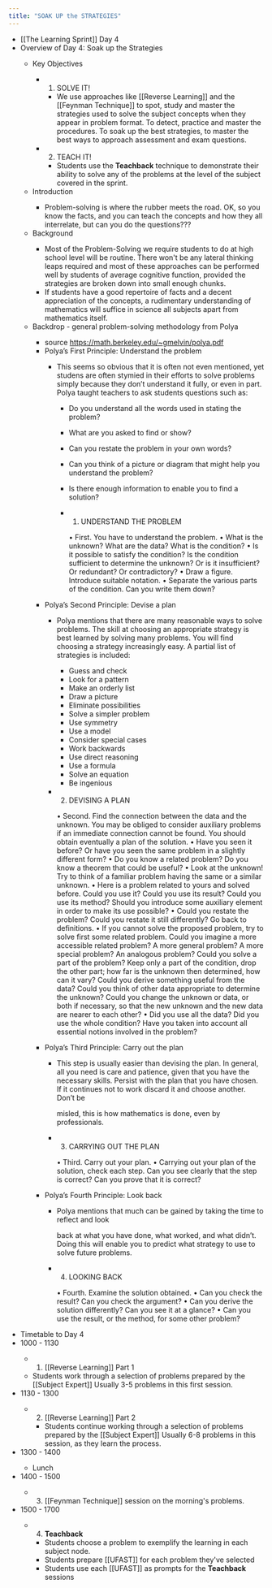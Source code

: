 ```yaml
---
title: "SOAK UP the STRATEGIES"
---
```


- [[The Learning Sprint]] Day 4<span id='TbQsWXm3C'/>
- Overview of Day 4: Soak up the Strategies<span id='Jvt3F4kwf'/>
    - Key Objectives<span id='epGxiubBr'/>
        - 1. SOLVE IT!<span id='2_CWf6SCv'/>
            - We use approaches like [[Reverse Learning]] and the [[Feynman Technique]] to spot, study and master the strategies used to solve the subject concepts when they appear in problem format. To detect, practice and master the procedures. To soak up the best strategies, to master the best ways to approach assessment and exam questions.<span id='gumkji8r5'/>
        - 2. TEACH IT!<span id='JCTfjTVOj'/>
            - Students use the **Teachback** technique to demonstrate their ability to solve any of the problems at the level of the subject covered in the sprint.<span id='D7zVggYDx'/>
    - Introduction<span id='48v7Xdf-4'/>
        - Problem-solving is where the rubber meets the road. OK, so you know the facts, and you can teach the concepts and how they all interrelate, but can you do the questions???<span id='LsQcnaAEN'/>
    - Background<span id='TCsgMui74'/>
        - Most of the Problem-Solving we require students to do at high school level will be routine. There won't be any lateral thinking leaps required and most of these approaches can be performed well by students of average cognitive function, provided the strategies are broken down into small enough chunks.<span id='WId_E2AWI'/>
        - If students have a good repertoire of facts and a decent appreciation of the concepts, a rudimentary understanding of mathematics will suffice in science all subjects apart from mathematics itself.<span id='0_vngWsUf'/>
    - Backdrop - general problem-solving methodology from Polya<span id='VAHKq2Xvo'/>
        - source https://math.berkeley.edu/~gmelvin/polya.pdf<span id='o2tBWuYUW'/>
        - Polya’s First Principle: Understand the problem<span id='rSZty3df0'/>
            - This seems so obvious that it is often not even mentioned, yet studens are often stymied in their efforts to solve problems simply because they don’t understand it fully, or even in part. Polya taught teachers to ask students questions such as:<span id='HT9zcKzPY'/>
                - Do you understand all the words used in stating the problem?<span id='Gj6ArIqM7'/>
                - What are you asked to find or show?<span id='z2dI3Mh1u'/>
                - Can you restate the problem in your own words?<span id='u3PXHkwy5'/>
                - Can you think of a picture or diagram that might help you understand the problem?<span id='wvLwSZToZ'/>
                - Is there enough information to enable you to find a solution?<span id='zkzJ7G3k2'/>
                - 1. UNDERSTAND THE PROBLEM<span id='Ssqxctq7G'/>

                  • First. You have to understand the problem.
                  • What is the unknown? What are the data? What is the condition?
                  • Is it possible to satisfy the condition? Is the condition sufficient to determine the unknown? Or is it insufficient? Or redundant? Or contradictory?
                  • Draw a figure. Introduce suitable notation.
                  • Separate the various parts of the condition. Can you write them down?
        - Polya’s Second Principle: Devise a plan<span id='X4UhhYSTp'/>
            - Polya mentions that there are many reasonable ways to solve problems. The skill at choosing an appropriate strategy is best learned by solving many problems. You will find choosing a strategy increasingly easy. A partial list of strategies is included:<span id='-6KEM-O-s'/>
                - Guess and check<span id='z55Sf5d1K'/>
                - Look for a pattern<span id='fFLVHADFS'/>
                - Make an orderly list<span id='hHe-_vB0k'/>
                - Draw a picture<span id='IT9tMz-6c'/>
                - Eliminate possibilities<span id='t6SBhiwKD'/>
                - Solve a simpler problem<span id='ScjCPmUUT'/>
                - Use symmetry<span id='mOVTJcnYQ'/>
                - Use a model<span id='Uvd-XkqdY'/>
                - Consider special cases<span id='W9DFQeBBt'/>
                - Work backwards<span id='xjMcMG1MV'/>
                - Use direct reasoning<span id='qyHRkIJE7'/>
                - Use a formula<span id='wyRqvh1tl'/>
                - Solve an equation<span id='oQUFb4xcM'/>
                - Be ingenious<span id='C6LpS3ZU7'/>
            - 2. DEVISING A PLAN<span id='vj7KT3Uc3'/>

              • Second. Find the connection between the data and the unknown. You may be obliged to consider auxiliary problems if an immediate connection cannot be found. You should obtain eventually a plan of the solution.
              • Have you seen it before? Or have you seen the same problem in a slightly different form?
              • Do you know a related problem? Do you know a theorem that could be useful?
              • Look at the unknown! Try to think of a familiar problem having the same or a similar unknown.
              • Here is a problem related to yours and solved before. Could you use it?
              Could you use its result? Could you use its method? Should you introduce some auxiliary element in order to make its use possible?
              • Could you restate the problem? Could you restate it still differently? Go back to definitions.
              • If you cannot solve the proposed problem, try to solve first some related problem. Could you imagine a more accessible related problem? A more general problem? A more special problem? An analogous problem? Could you solve a part of the problem? Keep only a part of the condition, drop the other part; how far is the unknown then determined, how can it vary?
              Could you derive something useful from the data? Could you think of other data appropriate to determine the unknown? Could you change the unknown or data, or both if necessary, so that the new unknown and the new data are nearer to each other?
              • Did you use all the data? Did you use the whole condition? Have you taken into account all essential notions involved in the problem?
        - Polya’s Third Principle: Carry out the plan<span id='Odud5mMRo'/>
            - This step is usually easier than devising the plan. In general, all you need is care and patience, given that you have the necessary skills. Persist with the plan that you have chosen. If it continues not to work discard it and choose another. Don’t be<span id='X1hhNP7be'/>

              misled, this is how mathematics is done, even by professionals.
            - 3. CARRYING OUT THE PLAN<span id='SXVQsVHMH'/>

              • Third. Carry out your plan.
              • Carrying out your plan of the solution, check each step. Can you see clearly
              that the step is correct? Can you prove that it is correct?
        - Polya’s Fourth Principle: Look back<span id='tkOcjmX3W'/>
            - Polya mentions that much can be gained by taking the time to reflect and look<span id='BacgjfTyK'/>

              back at what you have done, what worked, and what didn’t. Doing this will enable
              you to predict what strategy to use to solve future problems.
            - 4. LOOKING BACK<span id='DK3x8fcyb'/>

              • Fourth. Examine the solution obtained.
              • Can you check the result? Can you check the argument?
              • Can you derive the solution differently? Can you see it at a glance?
              • Can you use the result, or the method, for some other problem?
- Timetable to Day 4<span id='Ky1aM1auz'/>
- 1000 - 1130<span id='3LIYDO8M7'/>
    - 1. [[Reverse Learning]] Part 1<span id='W4MNz3l3q'/>
    - Students work through a selection of problems prepared by the [[Subject Expert]] Usually 3-5 problems in this first session.<span id='EEGhakcSk'/>
- 1130 - 1300<span id='ZtMJkKSlM'/>
    - 2. [[Reverse Learning]] Part 2<span id='flEvjq0PK'/>
        - Students continue working through a selection of problems prepared by the [[Subject Expert]] Usually 6-8 problems in this session, as they learn the process.<span id='6vy-7mzq9'/>
- 1300 - 1400<span id='pUI5cJenr'/>
    - Lunch<span id='FwBkalZ04'/>
- 1400 - 1500<span id='_H_W5rx31'/>
    - 3. [[Feynman Technique]] session on the morning's problems.<span id='hqEbxOE_S'/>
- 1500 - 1700<span id='WDEZN0U_6'/>
    - 4. **Teachback**<span id='7E4jatQ0t'/>
        - Students choose a problem to exemplify the learning in each subject node.<span id='Ln7wlmiKx'/>
        - Students prepare [[UFAST]] for each problem they've selected<span id='ZP7Vxi3yW'/>
        - Students use each [[UFAST]] as prompts for the **Teachback** sessions<span id='QLht-lCY1'/>
